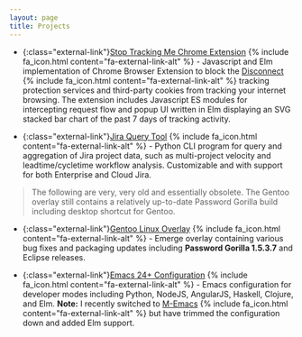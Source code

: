 ```yaml
---
layout: page
title: Projects
---
```


* {:class="external-link"}[Stop Tracking Me Chrome Extension](https://github.com/aahamlin/stoptrackingme-extension) {% include fa_icon.html content="fa-external-link-alt" %} \- Javascript and Elm implementation of Chrome Browser Extension to block the [Disconnect](https://github.com/disconnectme/disconnect-tracking-protection) {% include fa_icon.html content="fa-external-link-alt" %} tracking protection services and third-party cookies from tracking your internet browsing. The extension includes Javascript ES modules for intercepting request flow and popup UI written in Elm displaying an SVG stacked bar chart of the past 7 days of tracking activity.

* {:class="external-link"}[Jira Query Tool](https://github.com/aahamlin/jira_reporting_scripts) {% include fa_icon.html content="fa-external-link-alt" %} \- Python CLI program for query and aggregation of Jira project data, such as multi-project velocity and leadtime/cycletime workflow analysis. Customizable and with support for both Enterprise and Cloud Jira.

> The following are very, very old and essentially obsolete. The Gentoo overlay still contains a relatively up-to-date Password Gorilla build including desktop shortcut for Gentoo.

* {:class="external-link"}[Gentoo Linux Overlay](https://bitbucket.org/andrew_hamlin/aahamlin-overlay/src/master/) {% include fa_icon.html content="fa-external-link-alt" %} \- Emerge overlay containing various bug fixes and packaging updates including **Password Gorilla 1.5.3.7** and Eclipse releases.

* {:class="external-link"}[Emacs 24+ Configuration](https://bitbucket.org/andrew_hamlin/emacs.d/src/master/) {% include fa_icon.html content="fa-external-link-alt" %} \- Emacs configuration for developer modes including Python, NodeJS, AngularJS, Haskell, Clojure, and Elm. **Note:** I recently switched to [M-Emacs](https://github.com/MatthewZMD/.emacs.d) {% include fa_icon.html content="fa-external-link-alt" %} but have trimmed the configuration down and added Elm support.
